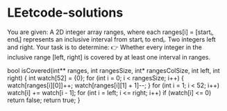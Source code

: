 # LEetcode-solutions
You are given:  A 2D integer array ranges, where each ranges[i] = [startᵢ, endᵢ] represents an inclusive interval from startᵢ to endᵢ.  Two integers left and right.  Your task is to determine: 👉 Whether every integer in the inclusive range [left, right] is covered by at least one interval in ranges.


bool isCovered(int** ranges, int rangesSize, int* rangesColSize, int left, int right) {
    int watch[52] = {0};
    for (int i = 0; i < rangesSize; i++) {
        watch[ranges[i][0]]++;
        watch[ranges[i][1] + 1]--;
    }
    for (int i = 1; i < 52; i++) watch[i] += watch[i - 1];
    for (int i = left; i <= right; i++) if (watch[i] <= 0) return false;
    return true;
}
